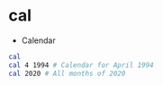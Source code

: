 # cal

- Calendar

```sh
cal
cal 4 1994 # Calendar for April 1994
cal 2020 # All months of 2020
```
